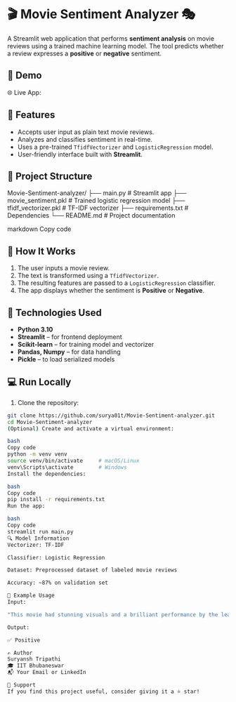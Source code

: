 # 🎬 Movie Sentiment Analyzer 🎭

A Streamlit web application that performs **sentiment analysis** on movie reviews using a trained machine learning model. The tool predicts whether a review expresses a **positive** or **negative** sentiment.

## 🚀 Demo

🌐 Live App: 
## 🧠 Features

- Accepts user input as plain text movie reviews.
- Analyzes and classifies sentiment in real-time.
- Uses a pre-trained `TfidfVectorizer` and `LogisticRegression` model.
- User-friendly interface built with **Streamlit**.

## 📂 Project Structure

Movie-Sentiment-analyzer/
├── main.py # Streamlit app
├── movie_sentiment.pkl # Trained logistic regression model
├── tfidf_vectorizer.pkl # TF-IDF vectorizer
├── requirements.txt # Dependencies
└── README.md # Project documentation

markdown
Copy code

## 🧪 How It Works

1. The user inputs a movie review.
2. The text is transformed using a `TfidfVectorizer`.
3. The resulting features are passed to a `LogisticRegression` classifier.
4. The app displays whether the sentiment is **Positive** or **Negative**.

## 📌 Technologies Used

- **Python 3.10**
- **Streamlit** – for frontend deployment
- **Scikit-learn** – for training model and vectorizer
- **Pandas, Numpy** – for data handling
- **Pickle** – to load serialized models

## 💻 Run Locally

1. Clone the repository:

```bash
git clone https://github.com/surya01t/Movie-Sentiment-analyzer.git
cd Movie-Sentiment-analyzer
(Optional) Create and activate a virtual environment:

bash
Copy code
python -m venv venv
source venv/bin/activate     # macOS/Linux
venv\Scripts\activate        # Windows
Install the dependencies:

bash
Copy code
pip install -r requirements.txt
Run the app:

bash
Copy code
streamlit run main.py
🔍 Model Information
Vectorizer: TF-IDF

Classifier: Logistic Regression

Dataset: Preprocessed dataset of labeled movie reviews

Accuracy: ~87% on validation set

📝 Example Usage
Input:

"This movie had stunning visuals and a brilliant performance by the lead actor."

Output:

✅ Positive

✍️ Author
Suryansh Tripathi
🎓 IIT Bhubaneswar
📬 Your Email or LinkedIn

🌟 Support
If you find this project useful, consider giving it a ⭐️ star!
